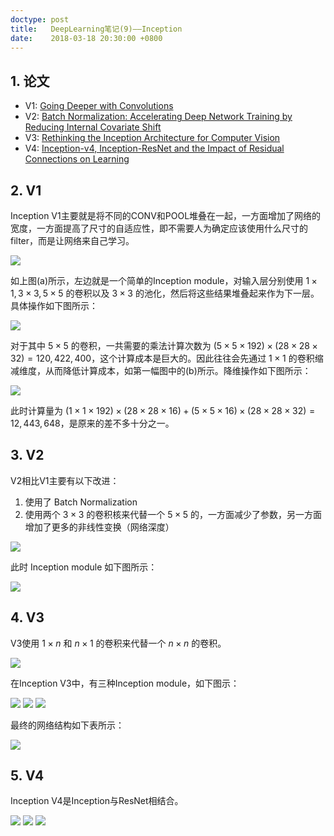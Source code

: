 ```yaml
---
doctype: post
title:   DeepLearning笔记(9)——Inception
date:    2018-03-18 20:30:00 +0800
---
```


## 1. 论文

- V1: [Going Deeper with Convolutions](https://arxiv.org/abs/1409.4842)
- V2: [Batch Normalization: Accelerating Deep Network Training by Reducing Internal Covariate Shift](https://arxiv.org/abs/1502.03167)
- V3: [Rethinking the Inception Architecture for Computer Vision](https://arxiv.org/abs/1512.00567)
- V4: [Inception-v4, Inception-ResNet and the Impact of Residual Connections on Learning](https://arxiv.org/abs/1602.07261)

## 2. V1

Inception V1主要就是将不同的CONV和POOL堆叠在一起，一方面增加了网络的宽度，一方面提高了尺寸的自适应性，即不需要人为确定应该使用什么尺寸的filter，而是让网络来自己学习。

![](./img/2018/03/18/9-1.png)

如上图(a)所示，左边就是一个简单的Inception module，对输入层分别使用 $1\times1,3\times3,5\times5$ 的卷积以及 $3\times3$ 的池化，然后将这些结果堆叠起来作为下一层。具体操作如下图所示：

![](./img/2018/03/18/9-2.png)

对于其中 $5\times5$ 的卷积，一共需要的乘法计算次数为 $(5\times5\times192)\times(28\times28\times32)=120,422,400$，这个计算成本是巨大的。因此往往会先通过 $1\times1$ 的卷积缩减维度，从而降低计算成本，如第一幅图中的(b)所示。降维操作如下图所示：

![](./img/2018/03/18/9-3.png)

此时计算量为 $(1\times1\times192)\times(28\times28\times16)+(5\times5\times16)\times(28\times28\times32)=12,443,648$，是原来的差不多十分之一。

## 3. V2

V2相比V1主要有以下改进：

1. 使用了 Batch Normalization
2. 使用两个 $3\times3$ 的卷积核来代替一个 $5\times5$ 的，一方面减少了参数，另一方面增加了更多的非线性变换（网络深度）

<img src="./img/2018/03/18/9-4.png" style="max-width: 400px;">

此时 Inception module 如下图所示：

<img src="./img/2018/03/18/9-5.png" style="max-width: 400px;">


## 4. V3

V3使用 $1\times n$ 和 $n\times1$ 的卷积来代替一个 $n\times n$ 的卷积。

<img src="./img/2018/03/18/9-6.png" style="max-width: 400px;">

在Inception V3中，有三种Inception module，如下图示：

<img src="./img/2018/03/18/9-7.png" style="max-width: 400px;">
<img src="./img/2018/03/18/9-8.png" style="max-width: 400px;">
<img src="./img/2018/03/18/9-9.png" style="max-width: 400px;">

最终的网络结构如下表所示：

![](./img/2018/03/18/9-10.png)

## 5. V4

Inception V4是Inception与ResNet相结合。

<img src="./img/2018/03/18/9-11.png" style="max-width: 400px;">
<img src="./img/2018/03/18/9-12.png" style="max-width: 400px;">
<img src="./img/2018/03/18/9-13.png" style="max-width: 400px;">
